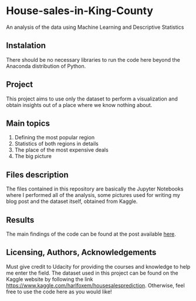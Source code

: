 # House-sales-in-King-County

An analysis of the data using Machine Learning and Descriptive Statistics

## Instalation
There should be no necessary libraries to run the code here beyond the Anaconda distribution of Python.

## Project
This project aims to use only the dataset to perform a visualization and obtain insights out of a place where we know nothing about.

## Main topics
1. Defining the most popular region
2. Statistics of both regions in details
3. The place of the most expensive deals
4. The big picture


## Files description
The files contained in this repository are basically the Jupyter Notebooks where I performed all of the analysis, some pictures used for writing my blog post and the dataset itself, obtained from Kaggle.

## Results
The main findings of the code can be found at the post available [here](https://medium.com/@gugmt15/making-sights-from-a-bunch-of-raw-data-a25c37db8901).


## Licensing, Authors, Acknowledgements

Must give credit to Udacity for providing the courses and knowledge to help me enter the field. 
The dataset used in this project can be found on the Kaggle website by following the link https://www.kaggle.com/harlfoxem/housesalesprediction. Otherwise, feel free to use the code here as you would like! 
